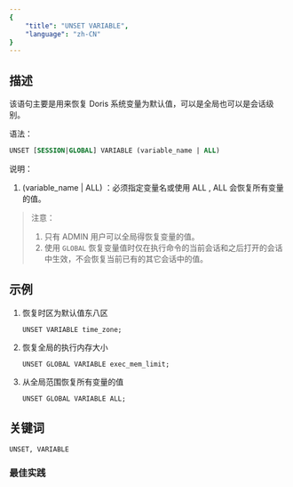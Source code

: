 ```yaml
---
{
    "title": "UNSET VARIABLE",
    "language": "zh-CN"
}
---
```


<!--
Licensed to the Apache Software Foundation (ASF) under one
or more contributor license agreements.  See the NOTICE file
distributed with this work for additional information
regarding copyright ownership.  The ASF licenses this file
to you under the Apache License, Version 2.0 (the
"License"); you may not use this file except in compliance
with the License.  You may obtain a copy of the License at

  http://www.apache.org/licenses/LICENSE-2.0

Unless required by applicable law or agreed to in writing,
software distributed under the License is distributed on an
"AS IS" BASIS, WITHOUT WARRANTIES OR CONDITIONS OF ANY
KIND, either express or implied.  See the License for the
specific language governing permissions and limitations
under the License.
-->




## 描述

该语句主要是用来恢复 Doris 系统变量为默认值，可以是全局也可以是会话级别。

语法：

```sql
UNSET [SESSION|GLOBAL] VARIABLE (variable_name | ALL)
```

说明：

1. (variable_name | ALL) ：必须指定变量名或使用 ALL , ALL 会恢复所有变量的值。

> 注意：
>
> 1. 只有 ADMIN 用户可以全局得恢复变量的值。
> 2. 使用 `GLOBAL` 恢复变量值时仅在执行命令的当前会话和之后打开的会话中生效，不会恢复当前已有的其它会话中的值。


## 示例

1. 恢复时区为默认值东八区

   ```
   UNSET VARIABLE time_zone;
   ```

2. 恢复全局的执行内存大小

   ```
   UNSET GLOBAL VARIABLE exec_mem_limit;
   ```

3. 从全局范围恢复所有变量的值

   ```
   UNSET GLOBAL VARIABLE ALL;
   ```

## 关键词

    UNSET, VARIABLE

### 最佳实践

